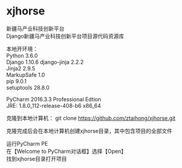# xjhorse
新疆马产业科技创新平台  
Django新疆马产业科技创新平台项目源代码资源库

本地开环境：  
Python       3.6.0  
Django       1.10.6 
django-jinja 2.2.2  
Jinja2       2.9.5  
MarkupSafe   1.0    
pip          9.0.1  
setuptools   28.8.0  

PyCharm 2016.3.3 Professional Edtion  
JRE: 1.8.0_112-release-408-b6 x86_64


克隆到本地计算机：
git clone https://github.com/ztaihong/xjhorse.git

克隆完成后会在本地计算机创建xjhorse目录，其中包含项目的全部文件

运行PyCharm PE  
在【Welcome to PyCharm对话框】选择【Open】  
找到xjhorse目录打开项目
